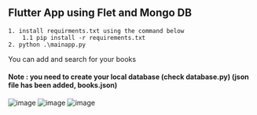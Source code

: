 ## Flutter App using Flet and Mongo DB

```
1. install requirments.txt using the command below
    1.1 pip install -r requirements.txt
2. python .\mainapp.py
```

You can add and search for your books

#### Note : you need to create your local database (check database.py) (json file has been added, books.json)

![image](https://user-images.githubusercontent.com/47816410/198575672-86095916-ac68-4363-adec-241b8c45f026.png)
![image](https://user-images.githubusercontent.com/47816410/198575710-426ecc25-00bd-4eef-89c3-64fefa3e7721.png)
![image](https://user-images.githubusercontent.com/47816410/198575735-27981ec5-0184-4683-b7ae-a98acee3cb5c.png)

